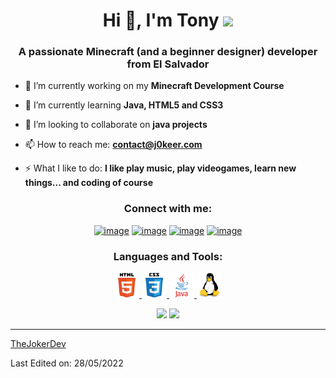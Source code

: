 <h1 align="center">Hi 👋, I'm Tony <img height="40" src="https://emoji.gg/assets/emoji/7333-parrotdance.gif"></h1>
<h3 align="center">A passionate Minecraft (and a beginner designer) developer from El Salvador</h3>

- 🔭 I’m currently working on my **Minecraft Development Course**

- 🌱 I’m currently learning **Java, HTML5 and CSS3**

- 👯 I’m looking to collaborate on **java projects**

- 📫 How to reach me: **contact@j0keer.com**

- ⚡ What I like to do: **I like play music, play videogames, learn new things... and coding of course**

<h3 align="center">Connect with me:</h3>
<div align="center">

[![image](https://img.shields.io/badge/Instagram-E4405F?style=for-the-badge&logo=instagram&logoColor=white)](https://www.instagram.com/thejokerdev/)
[![image](https://img.shields.io/badge/Twitch-6441a5?style=for-the-badge&logo=twitch&logoColor=white)](https://www.twitch.tv/thejokerdev/)
[![image](https://img.shields.io/badge/Twitter-1DA1F2?style=for-the-badge&logo=twitter&logoColor=white)](https://twitter.com/thejokerdev)
[![image](https://img.shields.io/badge/Gmail-D14836?style=for-the-badge&logo=gmail&logoColor=white)](mailto:contact@j0keer.com)
  
</div>

<h3 align="center">Languages and Tools:</h3>

<p align="center"> 
  <a href="https://www.w3.org/html/" target="_blank"> 
    <img src="https://raw.githubusercontent.com/devicons/devicon/master/icons/html5/html5-original-wordmark.svg" alt="html5" width="40" height="40"/> 
  </a>
  <a href="https://www.w3schools.com/css/" target="_blank"> 
    <img src="https://raw.githubusercontent.com/devicons/devicon/master/icons/css3/css3-original-wordmark.svg" alt="css3" width="40" height="40"/> 
  </a> 
  <a href="https://java.com/es/" target="_blank"> 
    <img src="https://raw.githubusercontent.com/devicons/devicon/master/icons/java/java-original-wordmark.svg" alt="java" width="40" height="40"/> 
  </a> 
  <a href="https://www.linux.org/" target="_blank"> 
    <img src="https://raw.githubusercontent.com/devicons/devicon/master/icons/linux/linux-original.svg" alt="linux" width="40" height="40"/> 
  </a>
</p>

<p align= "center">
  <img height= "150" src="https://github-readme-stats.vercel.app/api?username=TheJokerDev&theme=react&show_icons=true&include_all_commits=true" />
  <img height= "150" src="https://github-readme-stats.vercel.app/api/top-langs/?username=TheJokerDev&theme=react&layout=compact" />
</p>

------

[TheJokerDev](https://github.com/TheJokerDev)

Last Edited on: 28/05/2022
